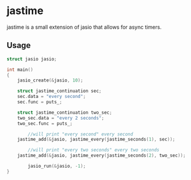 # jastime
jastime is a small extension of jasio that allows for async timers. 

## Usage

```c
struct jasio jasio;

int main()
{
	jasio_create(&jasio, 10);

	struct jastime_continuation sec;
	sec.data = "every second";
	sec.func = puts_;

	struct jastime_continuation two_sec;
	two_sec.data = "every 2 seconds";
	two_sec.func = puts_;

        //will print "every second" every second
	jastime_add(&jasio, jastime_every(jastime_seconds(1), sec));

        //will print "every two seconds" every two seconds
	jastime_add(&jasio, jastime_every(jastime_seconds(2), two_sec)); 

        jasio_run(&jasio, -1);
}

```